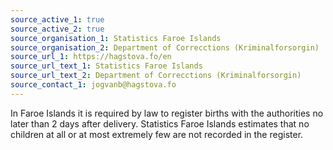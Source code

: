 ```yaml
---
source_active_1: true
source_active_2: true
source_organisation_1: Statistics Faroe Islands
source_organisation_2: Department of Correcctions (Kriminalforsorgin)
source_url_1: https://hagstova.fo/en
source_url_text_1: Statistics Faroe Islands
source_url_text_2: Department of Correcctions (Kriminalforsorgin)
source_contact_1: jogvanb@hagstova.fo
---
```

In Faroe Islands it is required by law to register births with the authorities no later than 2 days after delivery. Statistics Faroe Islands estimates that no children at all or at most extremely few are not recorded in the register.
